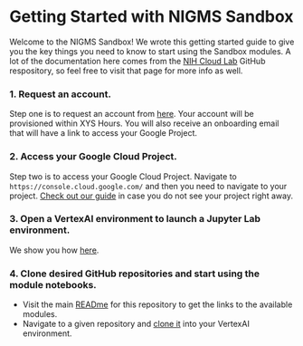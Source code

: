 # Getting Started with NIGMS Sandbox

Welcome to the NIGMS Sandbox! We wrote this getting started guide to give you the key things you need to know to start using the Sandbox modules. A lot of the documentation here comes from the [NIH Cloud Lab](https://github.com/STRIDES/NIHCloudLabGCP/tree/main) GitHub respository, so feel free to visit that page for more info as well. 

### 1. Request an account. 
Step one is to request an account from [here](LINK).
Your account will be provisioned within XYS Hours. You will also receive an onboarding email that will have a link to access your Google Project. 

### 2. Access your Google Cloud Project.
Step two is to access your Google Cloud Project. Navigate to `https://console.cloud.google.com/` and then you need to navigate to your project. 
[Check out our guide](https://github.com/STRIDES/NIHCloudLabGCP/blob/main/docs/open_GCP_project.md) in case you do not see your project right away.

### 3. Open a VertexAI environment to launch a Jupyter Lab environment. 
We show you how [here](https://github.com/STRIDES/NIHCloudLabGCP/blob/main/docs/vertexai.md). 

### 4. Clone desired GitHub repositories and start using the module notebooks. 
- Visit the main [READme](https://github.com/NIGMS/NIGMS-Sandbox/blob/main/README.md#available-modules) for this repository to get the links to the available modules.
- Navigate to a given repository and [clone it](https://docs.github.com/en/repositories/creating-and-managing-repositories/cloning-a-repository) into your VertexAI environment.
